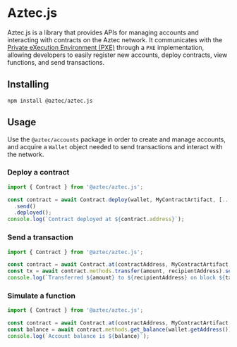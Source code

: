 # Aztec.js

Aztec.js is a library that provides APIs for managing accounts and interacting with contracts on the Aztec network. It communicates with the [Private eXecution Environment (PXE)](https://docs.aztec.network/developers/reference/aztecjs/pxe) through a `PXE` implementation, allowing developers to easily register new accounts, deploy contracts, view functions, and send transactions.

## Installing

```
npm install @aztec/aztec.js
```

## Usage

Use the `@aztec/accounts` package in order to create and manage accounts, and acquire a `Wallet` object needed to send transactions and interact with the network.

### Deploy a contract

```typescript
import { Contract } from '@aztec/aztec.js';

const contract = await Contract.deploy(wallet, MyContractArtifact, [...constructorArgs])
  .send()
  .deployed();
console.log(`Contract deployed at ${contract.address}`);
```

### Send a transaction

```typescript
import { Contract } from '@aztec/aztec.js';

const contract = await Contract.at(contractAddress, MyContractArtifact, wallet);
const tx = await contract.methods.transfer(amount, recipientAddress).send().wait();
console.log(`Transferred ${amount} to ${recipientAddress} on block ${tx.blockNumber}`);
```

### Simulate a function

```typescript
import { Contract } from '@aztec/aztec.js';

const contract = await Contract.at(contractAddress, MyContractArtifact, wallet);
const balance = await contract.methods.get_balance(wallet.getAddress()).simulate();
console.log(`Account balance is ${balance}`);
```
